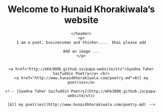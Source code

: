 <html lang="en-US">
  <head>
    <meta charset="UTF-8">
    
  </head>
  <body>
    <header class="page-header" role="banner">
      <h1 class="project-name">Welcome to Hunaid Khorakiwala’s website</h1>
      
    </header>
    <p>
    I am a poet, businessman and thinker....  bhai please add

    Add an image ...
    </p>


    <a href="http://mhk3000.github.io/papa-website/sts">Syedna Taher Saifuddin Poetry</a> <br>
    <a href="http://www.hunaidkhorakiwala.com/poetry.md">All my poetries</a>

    <!-- [Syedna Taher Saifuddin Poetry](http://mhk3000.github.io/papa-website/sts)

    [All my poetries](http://www.hunaidkhorakiwala.com/poetry.md) -->
  </body>
</html>


